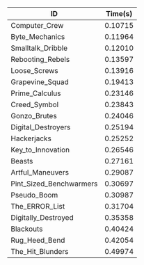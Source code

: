 |ID|Time(s)|
|-|-|
|Computer_Crew|0.10715|
|Byte_Mechanics|0.11964|
|Smalltalk_Dribble|0.12010|
|Rebooting_Rebels|0.13597|
|Loose_Screws|0.13916|
|Grapevine_Squad|0.19413|
|Prime_Calculus|0.23146|
|Creed_Symbol|0.23843|
|Gonzo_Brutes|0.24046|
|Digital_Destroyers|0.25194|
|Hackerjacks|0.25252|
|Key_to_Innovation|0.26546|
|Beasts|0.27161|
|Artful_Maneuvers|0.29087|
|Pint_Sized_Benchwarmers|0.30697|
|Pseudo_Boom|0.30987|
|The_ERROR_List|0.31704|
|Digitally_Destroyed|0.35358|
|Blackouts|0.40424|
|Rug_Heed_Bend|0.42054|
|The_Hit_Blunders|0.49974|
